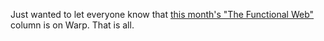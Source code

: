 Just wanted to let everyone know that [this month's "The Functional Web"](http://steve.vinoski.net/blog/2011/05/01/warp-a-haskell-web-server/) column is on Warp. That is all.
